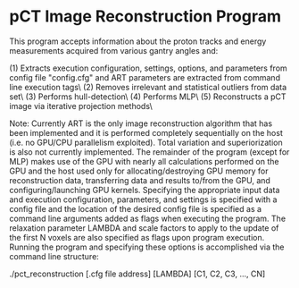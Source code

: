 pCT Image Reconstruction Program
=========================================================================
This program accepts information about the proton tracks and energy measurements acquired from various gantry angles and:

(1) Extracts execution configuration, settings, options, and parameters from config file "config.cfg" and ART parameters are extracted from command line execution tags\\
(2) Removes irrelevant and statistical outliers from data set\\
(3) Performs hull-detection\\
(4) Performs MLP\\
(5) Reconstructs a pCT image via iterative projection methods\\


Note: Currently ART is the only image reconstruction algorithm that has been implemented and it is performed completely sequentially on the host (i.e. no GPU/CPU parallelism exploited).  Total variation and superiorization is also not currently implemented.  The remainder of the program (except for MLP) makes use of the GPU with nearly all calculations performed on the GPU and the host used only for allocating/destroying GPU memory for reconstruction data, transferring data and results to/from the GPU, and configuring/launching GPU kernels.  Specifying the appropriate input data and execution configuration, parameters, and settings is specified with a config file and the location of the desired config file is specified as a command line arguments added as flags when executing the program.  The relaxation parameter LAMBDA and scale factors to apply to the update of the first N voxels are also specified as flags upon program execution.  Running the program and specifying these options is accomplished via the command line structure:

./pct_reconstruction [.cfg file address] [LAMBDA] [C1, C2, C3, ..., CN]
